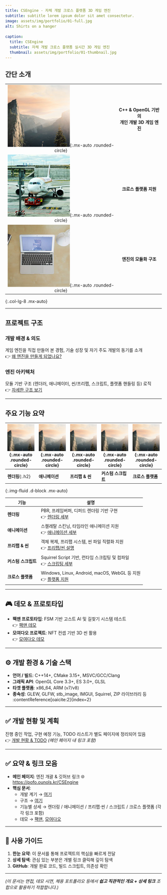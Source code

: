 ```yaml
---
title: CSEngine - 자체 개발 크로스 플랫폼 3D 게임 엔진
subtitle: subtitle lorem ipsum dolor sit amet consectetur.
image: assets/img/portfolio/01-full.jpg
alt: Shirts on a hanger

caption:
  title: CSEngine
  subtitle: 자체 개발 크로스 플랫폼 실시간 3D 게임 엔진
  thumbnail: assets/img/portfolio/01-thumbnail.jpg
---
```

## 간단 소개

|||
|:------:|:------:|
| ![](assets/img/timeline/1.jpg){:.mx-auto .rounded-circle} | **C++ & OpenGL 기반의<br/> 개인 개발 3D 게임 엔진** |
| ![](assets/img/timeline/2.jpg){:.mx-auto .rounded-circle} | **크로스 플랫폼 지원** |
| ![](assets/img/timeline/3.jpg){:.mx-auto .rounded-circle} | **엔진의 모듈화 구조** |
{:.col-lg-8 .mx-auto}

---

## 프로젝트 구조

### **개발 배경 & 의도**  
게임 엔진을 직접 만들어 본 경험, 기술 성장 및 자기 주도 개발의 동기를 소개  
👉 [왜 엔진을 만들게 되었나요?](https://velog.io/@ounols/Cpp%EB%A1%9C-%EC%A0%9C%EC%9E%91%ED%95%98%EB%8A%94-%ED%81%AC%EB%A1%9C%EC%8A%A4%ED%94%8C%EB%9E%AB%ED%8F%BC-%EA%B2%8C%EC%9E%84%EC%97%94%EC%A7%84-%EC%A0%9C%EC%9E%91%EA%B8%B0)

### **엔진 아키텍처**  
모듈 기반 구조 (렌더러, 애니메이터, 씬/프리팹, 스크립트, 플랫폼 핸들링 등) 로직  
👉 [자세한 구조 보기](https://pofo.ounols.kr/%EC%97%94%EC%A7%84-%EA%B5%AC%EC%A1%B0)

---

## 주요 기능 요약

| ![](assets/img/timeline/1.jpg){:.mx-auto .rounded-circle} | ![](assets/img/timeline/1.jpg){:.mx-auto .rounded-circle} | ![](assets/img/timeline/1.jpg){:.mx-auto .rounded-circle} | ![](assets/img/timeline/1.jpg){:.mx-auto .rounded-circle} | ![](assets/img/timeline/1.jpg){:.mx-auto .rounded-circle} |
|------|------|------|------|------|
| **렌더링**{:.h2} | **애니메이션** | **프리팹 & 씬** | **커스텀 스크립트** | **크로스 플랫폼** |
{:.img-fluid .d-block .mx-auto}

| 기능 | 설명 |
|------|------|
| **렌더링** | PBR, 프레임버퍼, 디퍼드 렌더링 기반 구현<br>👉 [렌더링 세부](https://pofo.ounols.kr/%EB%A0%8C%EB%8D%94%EB%A7%81) |
| **애니메이션** | 스켈레탈 스킨닝, 타임라인 애니메이션 지원<br>👉 [애니메이션 세부](https://pofo.ounols.kr/%EC%95%A0%EB%8B%88%EB%A9%94%EC%9D%B4%EC%85%98) |
| **프리팹 & 씬** | 객체 복제, 프리팹 시스템, 씬 파일 직렬화 지원<br>👉 [프리팹/씬 설명](https://pofo.ounols.kr/%ED%94%84%EB%A6%AC%ED%8C%B9-%EC%94%AC-%EA%B0%9C%EB%85%90) |
| **커스텀 스크립트** | Squirrel Script 기반, 런타임 스크립팅 및 컴파일<br>👉 [스크립팅 세부](https://pofo.ounols.kr/%EC%BB%A4%EC%8A%A4%ED%85%80-%EC%8A%A4%ED%81%AC%EB%A6%BD%ED%8A%B8) |
| **크로스 플랫폼** | Windows, Linux, Android, macOS, WebGL 등 지원<br>👉 [플랫폼 지원](https://pofo.ounols.kr/%ED%81%AC%EB%A1%9C%EC%8A%A4-%ED%94%8C%EB%9E%AB%ED%8F%BC) |

---

## 🎮 데모 & 프로토타입

- **팩맨 프로토타입**: FSM 기반 고스트 AI 및 길찾기 시스템 테스트  
  👉 [팩맨 데모](https://pofo.ounols.kr/%ED%8C%A9%EB%A7%A8-%ED%94%84%EB%A1%9C%ED%86%A0%ED%83%80%EC%9E%85)
- **모여다오 프로젝트**: NFT 컨셉 기반 3D 씬 활용  
  👉 [모여다오 데모](https://pofo.ounols.kr/moyodao-%ED%94%84%EB%A1%9C%EC%A0%9D%ED%8A%B8)

---

## ⚙️ 개발 환경 & 기술 스택

- **언어 / 빌드**: C++14+, CMake 3.15+, MSVC/GCC/Clang  
- **그래픽 API**: OpenGL Core 3.3+, ES 3.0+, GLSL  
- **타겟 플랫폼**: x86_64, ARM (v7/v8)  
- **종속성**: GLEW, GLFW, stb_image, IMGUI, Squirrel, ZIP 라이브러리 등 :contentReference[oaicite:2]{index=2}  

---

## ✅ 개발 현황 및 계획

진행 중인 작업, 구현 예정 기능, TODO 리스트가 별도 페이지에 정리되어 있음  
👉 [개발 현황 & TODO](https://pofo.ounols.kr/CSEngine) *(메인 페이지 내 링크 포함)*

---

## ✅ 요약 & 링크 모음

- **메인 페이지**: 엔진 개괄 & 깃허브 링크 🌐  
  https://pofo.ounols.kr/CSEngine  
- **핵심 문서**:  
  - 개발 계기 → [여기](https://pofo.ounols.kr/%EC%96%B4%EB%96%B4%EA%B2%8C-%EC%97%94%EC%A7%84%EC%9D%84-%EB%A7%8C%EB%93%A4%EA%B2%8C-%EB%90%98%EC%97%88%EB%82%98%EC%9A%94)  
  - 구조 → [여기](https://pofo.ounols.kr/%EC%97%94%EC%A7%84-%EA%B5%AC%EC%A1%B0)  
  - 기능별 상세 → 렌더링 / 애니메이션 / 프리팹·씬 / 스크립트 / 크로스 플랫폼 (각각 링크 포함)  
  - 데모 → [팩맨](https://pofo.ounols.kr/%ED%8C%A9%EB%A7%A8-%ED%94%84%EB%A1%AC%ED%86%A0%ED%83%80%EC%9E%85), [모여다오](https://pofo.ounols.kr/moyodao-%ED%94%84%EB%A1%AC%EC%A0%9D%ED%8A%B8)

---

## 📌 사용 가이드

1. **한눈 요약**: 이 문서를 통해 프로젝트의 핵심을 빠르게 전달  
2. **상세 탐색**: 관심 있는 부분은 개별 링크 클릭해 깊이 탐색  
3. **GitHub**: 개발 완료 코드, 빌드 스크립트, 의존성 확인  

---

*(이 문서는 면접, 데모 시연, 채용 포트폴리오 등에서 **쉽고 직관적인 개요 + 상세 링크** 조합으로 활용하기 적합합니다.)*
